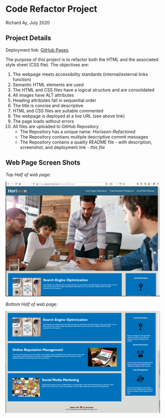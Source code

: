 # Code Refactor Project
Richard Ay, July 2020

## Project Details

Deployment link: [GitHub Pages](https://captainrich.github.io/Horiseon-Refactored/).

The purpose of this project is to refactor both the HTML and the associated
style sheet (CSS file).  The objectives are:

1) The webpage meets accessibility standards (internal/external links function)
2) Semantic HTML elements are used
3) The HTML and CSS files have a logical structure and are consolidated
4) All images have ALT attributes
5) Heading attributes fall in sequential order
6) The title is concise and descriptive
7) HTML and CSS files are suitable commented
8) The webpage is deployed at a live URL (see above link)
9) The page loads without errors
10) All files are uploaded to GitHub Repository
    - The Repository has a unique name: *Horiseon-Refactored*
    - The Repository contians multiple descriptive commit messages
    - The Repository contains a quality README file - with description, 
      screenshot, and deployment link - *this file*

## Web Page Screen Shots

*Top Half of web page:*

![Top Half](https://github.com/CaptainRich/Horiseon-Refactored/blob/master/WebPage-Part1.PNG)

*Bottom Half of web page:*

![Bottom Half](https://github.com/CaptainRich/Horiseon-Refactored/blob/master/WebPage-Part2.PNG)


